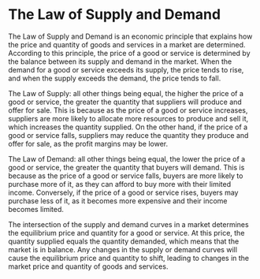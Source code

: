 # The Law of Supply and Demand

The Law of Supply and Demand is an economic principle that explains how the price and quantity of goods and services in a market are determined. According to this principle, the price of a good or service is determined by the balance between its supply and demand in the market. When the demand for a good or service exceeds its supply, the price tends to rise, and when the supply exceeds the demand, the price tends to fall.

The Law of Supply: all other things being equal, the higher the price of a good or service, the greater the quantity that suppliers will produce and offer for sale. This is because as the price of a good or service increases, suppliers are more likely to allocate more resources to produce and sell it, which increases the quantity supplied. On the other hand, if the price of a good or service falls, suppliers may reduce the quantity they produce and offer for sale, as the profit margins may be lower.

The Law of Demand: all other things being equal, the lower the price of a good or service, the greater the quantity that buyers will demand. This is because as the price of a good or service falls, buyers are more likely to purchase more of it, as they can afford to buy more with their limited income. Conversely, if the price of a good or service rises, buyers may purchase less of it, as it becomes more expensive and their income becomes limited.

The intersection of the supply and demand curves in a market determines the equilibrium price and quantity for a good or service. At this price, the quantity supplied equals the quantity demanded, which means that the market is in balance. Any changes in the supply or demand curves will cause the equilibrium price and quantity to shift, leading to changes in the market price and quantity of goods and services.
